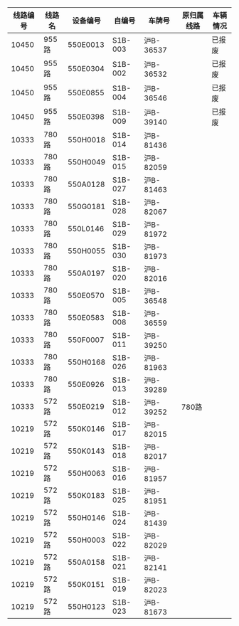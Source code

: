 | 线路编号 | 线路名 | 设备编号 | 自编号 | 车牌号 | 原归属线路 | 车辆情况 |
| --- | --- | --- | --- | --- | --- | --- |
|10450|955路|550E0013|S1B-003|沪B-36537||已报废|
|10450|955路|550E0304|S1B-002|沪B-36532||已报废|
|10450|955路|550E0855|S1B-004|沪B-36546||已报废|
|10450|955路|550E0398|S1B-009|沪B-39140||已报废|
|10333|780路|550H0018|S1B-014|沪B-81436|
|10333|780路|550H0049|S1B-015|沪B-82059|
|10333|780路|550A0128|S1B-027|沪B-81463|
|10333|780路|550G0181|S1B-028|沪B-82067|
|10333|780路|550L0146|S1B-029|沪B-81972|
|10333|780路|550H0055|S1B-030|沪B-81973|
|10333|780路|550A0197|S1B-020|沪B-82016|
|10333|780路|550E0570|S1B-005|沪B-36548|
|10333|780路|550E0583|S1B-008|沪B-36559|
|10333|780路|550F0007|S1B-011|沪B-39250|
|10333|780路|550H0168|S1B-026|沪B-81963|
|10333|780路|550E0926|S1B-013|沪B-39289|
|10333|572路|550E0219|S1B-012|沪B-39252| 780路|
|10219|572路|550K0146|S1B-017|沪B-82015|
|10219|572路|550K0143|S1B-018|沪B-82017|
|10219|572路|550H0063|S1B-016|沪B-81957|
|10219|572路|550K0183|S1B-025|沪B-81951|
|10219|572路|550H0146|S1B-024|沪B-81439|
|10219|572路|550H0003|S1B-022|沪B-82029|
|10219|572路|550A0158|S1B-021|沪B-82141|
|10219|572路|550K0151|S1B-019|沪B-82023|
|10219|572路|550H0123|S1B-023|沪B-81673|
